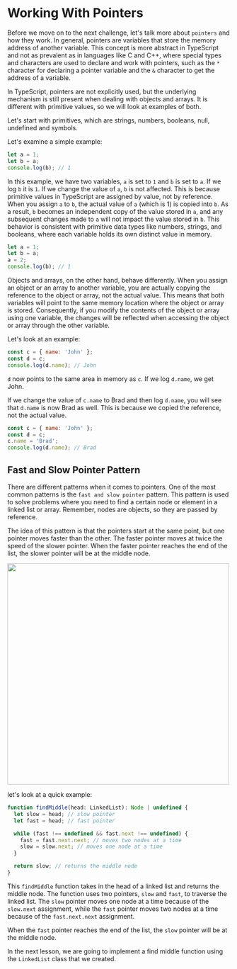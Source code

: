 # Working With Pointers

Before we move on to the next challenge, let's talk more about `pointers` and how they work. In general, pointers are variables that store the memory address of another variable. This concept is more abstract in TypeScript and not as prevalent as in languages like C and C++, where special types and characters are used to declare and work with pointers, such as the `*` character for declaring a pointer variable and the `&` character to get the address of a variable.

In TypeScript, pointers are not explicitly used, but the underlying mechanism is still present when dealing with objects and arrays. It is different with primitive values, so we will look at examples of both.

Let's start with primitives, which are strings, numbers, booleans, null, undefined and symbols.

Let's examine a simple example:

```js
let a = 1;
let b = a;
console.log(b); // 1
```

In this example, we have two variables, `a` is set to `1` and `b` is set to `a`. If we log `b` it is `1`. If we change the value of `a`, `b` is not affected. This is because primitive values in TypeScript are assigned by value, not by reference. When you assign `a` to `b`, the actual value of `a` (which is 1) is copied into `b`. As a result, `b` becomes an independent copy of the value stored in `a`, and any subsequent changes made to `a` will not impact the value stored in `b`. This behavior is consistent with primitive data types like numbers, strings, and booleans, where each variable holds its own distinct value in memory.

```js
let a = 1;
let b = a;
a = 2;
console.log(b); // 1
```

Objects and arrays, on the other hand, behave differently. When you assign an object or an array to another variable, you are actually copying the reference to the object or array, not the actual value. This means that both variables will point to the same memory location where the object or array is stored. Consequently, if you modify the contents of the object or array using one variable, the changes will be reflected when accessing the object or array through the other variable.

Let's look at an example:

```js
const c = { name: 'John' };
const d = c;
console.log(d.name); // John
```

`d` now points to the same area in memory as `c`. If we log `d.name`, we get John.

If we change the value of `c.name` to Brad and then log `d.name`, you will see that `d.name` is now Brad as well. This is because we copied the reference, not the actual value.

```js
const c = { name: 'John' };
const d = c;
c.name = 'Brad';
console.log(d.name); // Brad
```

## Fast and Slow Pointer Pattern

There are different patterns when it comes to pointers. One of the most common patterns is the `fast and slow pointer` pattern. This pattern is used to solve problems where you need to find a certain node or element in a linked list or array. Remember, nodes are objects, so they are passed by reference.

The idea of this pattern is that the pointers start at the same point, but one pointer moves faster than the other. The faster pointer moves at twice the speed of the slower pointer. When the faster pointer reaches the end of the list, the slower pointer will be at the middle node.

<img src="../../../assets/images/fastslow.png" width="500" alt="" />

let's look at a quick example:

```js
function findMiddle(head: LinkedList): Node | undefined {
  let slow = head; // slow pointer
  let fast = head; // fast pointer

  while (fast !== undefined && fast.next !== undefined) {
    fast = fast.next.next; // moves two nodes at a time
    slow = slow.next; // moves one node at a time
  }

  return slow; // returns the middle node
}
```

This `findMiddle` function takes in the head of a linked list and returns the middle node. The function uses two pointers, `slow` and `fast`, to traverse the linked list. The `slow` pointer moves one node at a time because of the `slow.next` assignment, while the `fast` pointer moves two nodes at a time because of the `fast.next.next` assignment.

When the `fast` pointer reaches the end of the list, the `slow` pointer will be at the middle node.

In the next lesson, we are going to implement a find middle function using the `LinkedList` class that we created.
